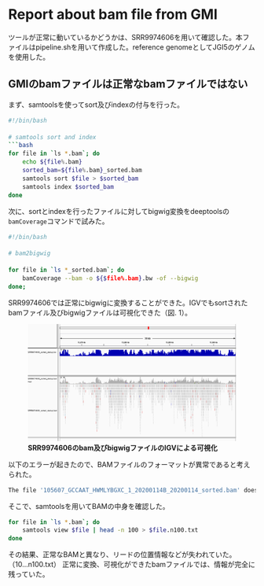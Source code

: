 # Report about bam file from GMI

ツールが正常に動いているかどうかは、SRR9974606を用いて確認した。本ファイルはpipeline.shを用いて作成した。reference genomeとしてJGI5のゲノムを使用した。

## GMIのbamファイルは正常なbamファイルではない

まず、samtoolsを使ってsort及びindexの付与を行った。

```bash
#!/bin/bash

# samtools sort and index
```bash
for file in `ls *.bam`; do
    echo ${file%.bam}
    sorted_bam=${file%.bam}_sorted.bam
    samtools sort $file > $sorted_bam
    samtools index $sorted_bam
done
```

次に、sortとindexを行ったファイルに対してbigwig変換をdeeptoolsの`bamCoverage`コマンドで試みた。

```bash
#!/bin/bash

# bam2bigwig

for file in `ls *_sorted.bam`; do
    bamCoverage --bam -o ${$file%.bam}.bw -of --bigwig 
done;
```

SRR9974606では正常にbigwigに変換することができた。IGVでもsortされたbamファイル及びbigwigファイルは可視化できた（図. 1）。

<figure>
    <img src="2020-02-01-00-28-17.png", width=, height=>
    <figcaption>
        <b>SRR9974606のbam及びbigwigファイルのIGVによる可視化</b><br>
    </figcaption>
</figure>

以下のエラーが起きたので、BAMファイルのフォーマットが異常であると考えられた。

```bash
The file '105607_GCCAAT_HWMLYBGXC_1_20200114B_20200114_sorted.bam' does not have BAM or CRAM format
```

そこで、samtoolsを用いてBAMの中身を確認した。

```bash
for file in `ls *.bam`; do 
    samtools view $file | head -n 100 > $file.n100.txt
done
```

その結果、正常なBAMと異なり、リードの位置情報などが失われていた。（10...n100.txt）
正常に変換、可視化ができたbamファイルでは、情報が完全に残っていた。
